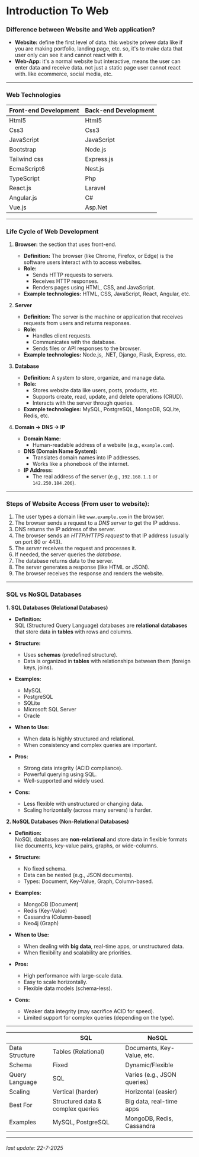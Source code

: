 # Introduction To Web

### Difference between Website and Web application?
- **Website:** define the first level of data. this website privew data like if you are making portfolio, landing page, etc. so, it's to make data that user only can see it and cannot react with it.
- **Web-App:** it's a normal website but interactive, means the user can enter data and receive data. not just a static page user cannot react with. like ecommerce, social media, etc.

---

### Web Technologies

| Front-end Development | Back-end Development |
|-----------------------|----------------------|
| Html5                 | Html5                |
| Css3                  | Css3                 |
| JavaScript            | JavaScript           |
| Bootstrap             | Node.js              |
| Tailwind css          | Express.js           |
| EcmaScript6           | Nest.js              |
| TypeScript            | Php                  |
| React.js              | Laravel              |
| Angular.js            | C#                   |
| Vue.js                | Asp.Net              |

---

### Life Cycle of Web Development

1. **Browser:** the section that uses front-end.

   - **Definition:** The browser (like Chrome, Firefox, or Edge) is the software users interact with to access websites.
   - **Role:** 
     - Sends HTTP requests to servers.
     - Receives HTTP responses.
     - Renders pages using HTML, CSS, and JavaScript.
   - **Example technologies:** HTML, CSS, JavaScript, React, Angular, etc.


2. **Server**

   - **Definition:** The server is the machine or application that receives requests from users and returns responses.
   - **Role:** 
     - Handles client requests.
     - Communicates with the database.
     - Sends files or API responses to the browser.
   - **Example technologies:** Node.js, .NET, Django, Flask, Express, etc.


3. **Database**

   - **Definition:** A system to store, organize, and manage data.
   - **Role:**
     - Stores website data like users, posts, products, etc.
     - Supports create, read, update, and delete operations (CRUD).
     - Interacts with the server through queries.
   - **Example technologies:** MySQL, PostgreSQL, MongoDB, SQLite, Redis, etc.



4. **Domain → DNS → IP**

   - **Domain Name:**
     - Human-readable address of a website (e.g., `example.com`).
   - **DNS (Domain Name System):**
     - Translates domain names into IP addresses.
     - Works like a phonebook of the internet.
   - **IP Address:**
     - The real address of the server (e.g., `192.168.1.1` or `142.250.184.206`).

---

### Steps of Website Access (From user to website):

   1. The user types a domain like `www.example.com` in the browser.
   2. The browser sends a request to a *DNS server* to get the IP address.
   3. DNS returns the IP address of the server.
   4. The browser sends an *HTTP/HTTPS request* to that IP address (usually on port 80 or 443).
   5. The *server* receives the request and processes it.
   6. If needed, the server queries the *database*.
   7. The database returns data to the server.
   8. The server generates a response (like HTML or JSON).
   9. The browser receives the response and renders the website.

---

### SQL vs NoSQL Databases

**1. SQL Databases (Relational Databases)**

- **Definition:**  
  SQL (Structured Query Language) databases are **relational databases** that store data in **tables** with rows and columns.

- **Structure:**  
  - Uses **schemas** (predefined structure).
  - Data is organized in **tables** with relationships between them (foreign keys, joins).

- **Examples:**  
  - MySQL  
  - PostgreSQL  
  - SQLite  
  - Microsoft SQL Server  
  - Oracle

- **When to Use:**  
  - When data is highly structured and relational.  
  - When consistency and complex queries are important.

- **Pros:**  
  - Strong data integrity (ACID compliance).  
  - Powerful querying using SQL.  
  - Well-supported and widely used.

- **Cons:**  
  - Less flexible with unstructured or changing data.  
  - Scaling horizontally (across many servers) is harder.


 **2. NoSQL Databases (Non-Relational Databases)**

- **Definition:**  
  NoSQL databases are **non-relational** and store data in flexible formats like documents, key-value pairs, graphs, or wide-columns.

- **Structure:**  
  - No fixed schema.  
  - Data can be nested (e.g., JSON documents).  
  - Types: Document, Key-Value, Graph, Column-based.

- **Examples:**  
  - MongoDB (Document)  
  - Redis (Key-Value)  
  - Cassandra (Column-based)  
  - Neo4j (Graph)

- **When to Use:**  
  - When dealing with **big data**, real-time apps, or unstructured data.  
  - When flexibility and scalability are priorities.

- **Pros:**  
  - High performance with large-scale data.  
  - Easy to scale horizontally.  
  - Flexible data models (schema-less).

- **Cons:**  
  - Weaker data integrity (may sacrifice ACID for speed).  
  - Limited support for complex queries (depending on the type).

---

|            | SQL                        | NoSQL                          |
|------------------|----------------------------|--------------------------------|
| Data Structure    | Tables (Relational)        | Documents, Key-Value, etc.     |
| Schema            | Fixed                      | Dynamic/Flexible               |
| Query Language    | SQL                        | Varies (e.g., JSON queries)    |
| Scaling           | Vertical (harder)          | Horizontal (easier)            |
| Best For          | Structured data & complex queries | Big data, real-time apps  |
| Examples          | MySQL, PostgreSQL          | MongoDB, Redis, Cassandra      |

---

###### last update: 22-7-2025